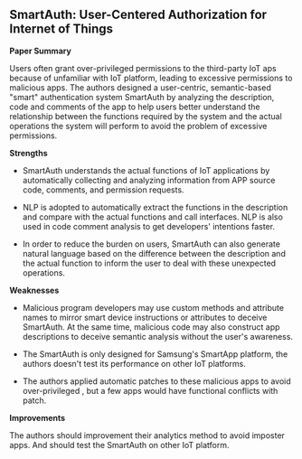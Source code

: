 ## SmartAuth: User-Centered Authorization for Internet of Things

**Paper Summary**

Users often grant over-privileged permissions to the third-party IoT aps because of unfamiliar with IoT platform, leading to excessive permissions to malicious apps. The authors designed a user-centric, semantic-based "smart" authentication system SmartAuth by analyzing the description, code and comments of the app to help users better understand the relationship between the functions required by the system and the actual operations the system will perform to avoid the problem of excessive permissions.

**Strengths**

- SmartAuth understands the actual functions of IoT applications by automatically collecting and analyzing information from APP source code, comments, and permission requests.

- NLP is adopted to automatically extract the functions in the description and compare with the actual functions and call interfaces. NLP is also used in code comment analysis to get developers' intentions faster.

- In order to reduce the burden on users, SmartAuth can also generate natural language based on the difference between the description and the actual function to inform the user to deal with these unexpected operations.

**Weaknesses**

- Malicious program developers may use custom methods and attribute names to mirror smart device instructions or attributes to deceive SmartAuth. At the same time, malicious code may also construct app descriptions to deceive semantic analysis without the user's awareness.

- The SmartAuth is only designed for Samsung's SmartApp platform, the authors doesn't test its performance on other IoT platforms.

- The authors applied automatic patches to these malicious apps to avoid over-privileged , but a few apps would have functional conflicts with patch.


**Improvements**

The authors should improvement their analytics method to avoid imposter apps. And should test the SmartAuth on other IoT platform.